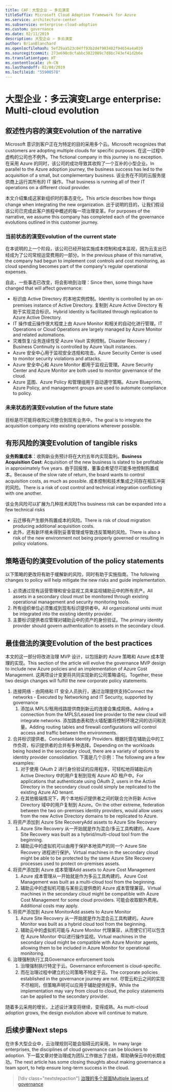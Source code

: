 ```yaml
---
title: CAF：大型企业 – 多云演变
titleSuffix: Microsoft Cloud Adoption Framework for Azure
ms.service: architecture-center
ms.subservice: enterprise-cloud-adoption
ms.custom: governance
ms.date: 02/11/2019
description: 大型企业 – 多云演变
author: BrianBlanchard
ms.openlocfilehash: 5ef29aa523c04ff93b2d4f983482f94654a4a039
ms.sourcegitcommit: 273e690c0cfabbc3822089c7d8bc743ef41d2b6e
ms.translationtype: HT
ms.contentlocale: zh-CN
ms.lasthandoff: 02/08/2019
ms.locfileid: "55900578"
---
```

# <a name="large-enterprise-multi-cloud-evolution"></a><span data-ttu-id="0ef8e-103">大型企业：多云演变</span><span class="sxs-lookup"><span data-stu-id="0ef8e-103">Large enterprise: Multi-cloud evolution</span></span>

## <a name="evolution-of-the-narrative"></a><span data-ttu-id="0ef8e-104">叙述性内容的演变</span><span class="sxs-lookup"><span data-stu-id="0ef8e-104">Evolution of the narrative</span></span>

<span data-ttu-id="0ef8e-105">Microsoft 意识到客户正在为特定的目的采用多个云。</span><span class="sxs-lookup"><span data-stu-id="0ef8e-105">Microsoft recognizes that customers are adopting multiple clouds for specific purposes.</span></span> <span data-ttu-id="0ef8e-106">在这一过程中虚构的公司也不例外。</span><span class="sxs-lookup"><span data-stu-id="0ef8e-106">The fictional company in this journey is no exception.</span></span> <span data-ttu-id="0ef8e-107">在采用 Azure 的同时，该公司的成功导致其收购了一个互补的小型企业。</span><span class="sxs-lookup"><span data-stu-id="0ef8e-107">In parallel to the Azure adoption journey, the business success has led to the acquisition of a small, but complementary business.</span></span> <span data-ttu-id="0ef8e-108">该业务在不同的云服务提供商上运行其所有的 IT 操作。</span><span class="sxs-lookup"><span data-stu-id="0ef8e-108">That business is running all of their IT operations on a different cloud provider.</span></span>

<span data-ttu-id="0ef8e-109">本文介绍集成这家新组织时的事态变化。</span><span class="sxs-lookup"><span data-stu-id="0ef8e-109">This article describes how things change when integrating the new organization.</span></span> <span data-ttu-id="0ef8e-110">出于说明的目的，让我们假设该公司已完成此客户旅程中概述的每一项治理变革。</span><span class="sxs-lookup"><span data-stu-id="0ef8e-110">For purposes of the narrative, we assume this company has completed each of the governance evolutions outlined in this customer journey.</span></span>

### <a name="evolution-of-the-current-state"></a><span data-ttu-id="0ef8e-111">当前状态的演变</span><span class="sxs-lookup"><span data-stu-id="0ef8e-111">Evolution of the current state</span></span>

<span data-ttu-id="0ef8e-112">在本说明的上一个阶段，该公司已经开始实施成本控制和成本监视，因为云支出已经成为了公司常规运营费用的一部分。</span><span class="sxs-lookup"><span data-stu-id="0ef8e-112">In the previous phase of this narrative, the company had begun to implement cost controls and cost monitoring, as cloud spending becomes part of the company's regular operational expenses.</span></span>

<span data-ttu-id="0ef8e-113">自此，一些事态已改变，将会影响到治理：</span><span class="sxs-lookup"><span data-stu-id="0ef8e-113">Since then, some things have changed that will affect governance:</span></span>

- <span data-ttu-id="0ef8e-114">标识由 Active Directory 的本地实例控制。</span><span class="sxs-lookup"><span data-stu-id="0ef8e-114">Identity is controlled by an on-premises instance of Active Directory.</span></span> <span data-ttu-id="0ef8e-115">复制到 Azure Active Directory 有助于实现混合标识。</span><span class="sxs-lookup"><span data-stu-id="0ef8e-115">Hybrid Identity is facilitated through replication to Azure Active Directory.</span></span>
- <span data-ttu-id="0ef8e-116">IT 操作或云操作很大程度上由 Azure Monitor 和相关的自动化进行管理。</span><span class="sxs-lookup"><span data-stu-id="0ef8e-116">IT Operations or Cloud Operations are largely managed by Azure Monitor and related automations.</span></span>
- <span data-ttu-id="0ef8e-117">灾难恢复/业务连续性受 Azure Vault 实例控制。</span><span class="sxs-lookup"><span data-stu-id="0ef8e-117">Disaster Recovery / Business Continuity is controlled by Azure Vault instances.</span></span>
- <span data-ttu-id="0ef8e-118">Azure 安全中心用于监视安全违规和攻击。</span><span class="sxs-lookup"><span data-stu-id="0ef8e-118">Azure Security Center is used to monitor security violations and attacks.</span></span>
- <span data-ttu-id="0ef8e-119">Azure 安全中心和 Azure Monitor 都用于监视云管理。</span><span class="sxs-lookup"><span data-stu-id="0ef8e-119">Azure Security Center and Azure Monitor are both used to monitor governance of the cloud.</span></span>
- <span data-ttu-id="0ef8e-120">Azure 蓝图、Azure Policy 和管理组用于自动遵守策略。</span><span class="sxs-lookup"><span data-stu-id="0ef8e-120">Azure Blueprints, Azure Policy, and management groups are used to automate compliance to policy.</span></span>

### <a name="evolution-of-the-future-state"></a><span data-ttu-id="0ef8e-121">未来状态的演变</span><span class="sxs-lookup"><span data-stu-id="0ef8e-121">Evolution of the future state</span></span>

<span data-ttu-id="0ef8e-122">目标是尽可能将收购公司整合到现有业务中。</span><span class="sxs-lookup"><span data-stu-id="0ef8e-122">The goal is to integrate the acquisition company into existing operations wherever possible.</span></span>

## <a name="evolution-of-tangible-risks"></a><span data-ttu-id="0ef8e-123">有形风险的演变</span><span class="sxs-lookup"><span data-stu-id="0ef8e-123">Evolution of tangible risks</span></span>

<span data-ttu-id="0ef8e-124">**业务购置成本**：收购新业务预计将在大约五年内实现盈利。</span><span class="sxs-lookup"><span data-stu-id="0ef8e-124">**Business Acquisition Cost**: Acquisition of the new business is slated to be profitable in approximately five years.</span></span> <span data-ttu-id="0ef8e-125">由于回报慢，董事会希望尽可能多地控制购置成本。</span><span class="sxs-lookup"><span data-stu-id="0ef8e-125">Because of the slow rate of return, the board wants to control acquisition costs, as much as possible.</span></span> <span data-ttu-id="0ef8e-126">成本控制和技术集成之间存在相互冲突的风险。</span><span class="sxs-lookup"><span data-stu-id="0ef8e-126">There is a risk of cost control and technical integration conflicting with one another.</span></span>

<span data-ttu-id="0ef8e-127">该业务风险可以扩展为几种技术风险</span><span class="sxs-lookup"><span data-stu-id="0ef8e-127">This business risk can be expanded into a few technical risks</span></span>

- <span data-ttu-id="0ef8e-128">云迁移有产生额外购置成本的风险。</span><span class="sxs-lookup"><span data-stu-id="0ef8e-128">There is risk of cloud migration producing additional acquisition costs.</span></span>
- <span data-ttu-id="0ef8e-129">此外，还有新环境未得到妥善管理或导致违反策略的风险。</span><span class="sxs-lookup"><span data-stu-id="0ef8e-129">There is also a risk of the new environment not being properly governed or resulting in policy violations.</span></span>

## <a name="evolution-of-the-policy-statements"></a><span data-ttu-id="0ef8e-130">策略语句的演变</span><span class="sxs-lookup"><span data-stu-id="0ef8e-130">Evolution of the policy statements</span></span>

<span data-ttu-id="0ef8e-131">以下策略的更改将有助于缓解新的风险，同时有助于实施指南。</span><span class="sxs-lookup"><span data-stu-id="0ef8e-131">The following changes to policy will help mitigate the new risks and guide implementation.</span></span>

1. <span data-ttu-id="0ef8e-132">必须通过现有运营管理和安全监视工具来监视辅助云中的所有资产。</span><span class="sxs-lookup"><span data-stu-id="0ef8e-132">All assets in a secondary cloud must be monitored through existing operational management and security monitoring tools.</span></span>
2. <span data-ttu-id="0ef8e-133">所有组织单位必须集成到现有标识提供者中。</span><span class="sxs-lookup"><span data-stu-id="0ef8e-133">All organizational units must be integrated into the existing identity provider.</span></span>
3. <span data-ttu-id="0ef8e-134">主要标识提供者应管理对辅助云中的资产的身份验证。</span><span class="sxs-lookup"><span data-stu-id="0ef8e-134">The primary identity provider should govern authentication to assets in the secondary cloud.</span></span>

## <a name="evolution-of-the-best-practices"></a><span data-ttu-id="0ef8e-135">最佳做法的演变</span><span class="sxs-lookup"><span data-stu-id="0ef8e-135">Evolution of the best practices</span></span>

<span data-ttu-id="0ef8e-136">本文的这一部分将改进治理 MVP 设计，以包括新的 Azure 策略和 Azure 成本管理的实现。</span><span class="sxs-lookup"><span data-stu-id="0ef8e-136">This section of the article will evolve the governance MVP design to include new Azure policies and an implementation of Azure Cost Management.</span></span> <span data-ttu-id="0ef8e-137">这两项设计变更将共同实现新的公司策略语句。</span><span class="sxs-lookup"><span data-stu-id="0ef8e-137">Together, these two design changes will fulfill the new corporate policy statements.</span></span>

1. <span data-ttu-id="0ef8e-138">连接网络 - 由网络和 IT 安全人员执行，通过治理提供支持</span><span class="sxs-lookup"><span data-stu-id="0ef8e-138">Connect the networks - Executed by Networking and IT Security, supported by governance</span></span>
    1. <span data-ttu-id="0ef8e-139">添加从 MPLS/租用线路提供商到新云的连接会集成网络。</span><span class="sxs-lookup"><span data-stu-id="0ef8e-139">Adding a connection from the MPLS/Leased line provider to the new cloud will integrate networks.</span></span> <span data-ttu-id="0ef8e-140">添加路由表和防火墙配置将控制环境之间的访问和流量。</span><span class="sxs-lookup"><span data-stu-id="0ef8e-140">Adding routing tables and firewall configurations will control access and traffic between the environments.</span></span>
2. <span data-ttu-id="0ef8e-141">合并标识提供者。</span><span class="sxs-lookup"><span data-stu-id="0ef8e-141">Consolidate Identity Providers.</span></span> <span data-ttu-id="0ef8e-142">根据托管在辅助云中的工作负荷，标识提供者的合并有多种选择。</span><span class="sxs-lookup"><span data-stu-id="0ef8e-142">Depending on the workloads being hosted in the secondary cloud, there are a variety of options to identity provider consolidation.</span></span> <span data-ttu-id="0ef8e-143">下面是几个示例：</span><span class="sxs-lookup"><span data-stu-id="0ef8e-143">The following are a few examples:</span></span>
    1. <span data-ttu-id="0ef8e-144">对于使用 OAuth 2 进行身份验证的应用程序，可轻松地将辅助云内 Active Directory 中的用户复制到现有 Azure AD 租户中。</span><span class="sxs-lookup"><span data-stu-id="0ef8e-144">For applications that authenticate using OAuth 2, users in the Active Directory in the secondary cloud could simply be replicated to the existing Azure AD tenant.</span></span>
    2. <span data-ttu-id="0ef8e-145">在其他极端情况下，两个本地标识提供者之间的联合允许将新 Active Directory 域中的用户复制到 Azure。</span><span class="sxs-lookup"><span data-stu-id="0ef8e-145">On the other extreme, federation between the two on-premises identity providers, would allow users from the new Active Directory domains to be replicated to Azure.</span></span>
3. <span data-ttu-id="0ef8e-146">将资产添加到 Azure Site Recovery</span><span class="sxs-lookup"><span data-stu-id="0ef8e-146">Add assets to Azure Site Recovery</span></span>
    1. <span data-ttu-id="0ef8e-147">Azure Site Recovery 从一开始就是作为混合/多云工具构建的。</span><span class="sxs-lookup"><span data-stu-id="0ef8e-147">Azure Site Recovery was built as a hybrid/multi-cloud tool from the beginning.</span></span>
    2. <span data-ttu-id="0ef8e-148">辅助云中的虚拟机可以由用于保护本地资产的同一个 Azure Site Recovery 进程进行保护。</span><span class="sxs-lookup"><span data-stu-id="0ef8e-148">Virtual machines in the secondary cloud might be able to be protected by the same Azure Site Recovery processes used to protect on-premises assets.</span></span>
4. <span data-ttu-id="0ef8e-149">将资产添加到 Azure 成本管理</span><span class="sxs-lookup"><span data-stu-id="0ef8e-149">Add assets to Azure Cost Management</span></span>
    1. <span data-ttu-id="0ef8e-150">Azure 成本管理从一开始就是作为多云工具构建的。</span><span class="sxs-lookup"><span data-stu-id="0ef8e-150">Azure Cost Management was built as a multi-cloud tool from the beginning.</span></span>
    2. <span data-ttu-id="0ef8e-151">辅助云中的虚拟机可能与某些云提供商的 Azure 成本管理兼容。</span><span class="sxs-lookup"><span data-stu-id="0ef8e-151">Virtual machines in the secondary cloud might be compatible with Azure Cost Management for some cloud providers.</span></span> <span data-ttu-id="0ef8e-152">可能会收取额外费用。</span><span class="sxs-lookup"><span data-stu-id="0ef8e-152">Additional costs may apply.</span></span>
5. <span data-ttu-id="0ef8e-153">将资产添加到 Azure Monitor</span><span class="sxs-lookup"><span data-stu-id="0ef8e-153">Add assets to Azure Monitor</span></span>
    1. <span data-ttu-id="0ef8e-154">Azure Site Recovery 从一开始就是作为混合云工具构建的。</span><span class="sxs-lookup"><span data-stu-id="0ef8e-154">Azure Monitor was built as a hybrid cloud tool from the beginning.</span></span>
    2. <span data-ttu-id="0ef8e-155">辅助云中的虚拟机可能与 Azure Monitor 代理兼容，从而使它们可以包含在 Azure Monitor 中以进行操作监视。</span><span class="sxs-lookup"><span data-stu-id="0ef8e-155">Virtual machines in the secondary cloud might be compatible with Azure Monitor agents, allowing them to be included in Azure Monitor for operational monitoring.</span></span>
6. <span data-ttu-id="0ef8e-156">治理强制执行工具</span><span class="sxs-lookup"><span data-stu-id="0ef8e-156">Governance enforcement tools</span></span>
    1. <span data-ttu-id="0ef8e-157">治理强制执行特定于云。</span><span class="sxs-lookup"><span data-stu-id="0ef8e-157">Governance enforcement is cloud-specific.</span></span>
    2. <span data-ttu-id="0ef8e-158">而在治理过程中建立的公司策略不特定于云。</span><span class="sxs-lookup"><span data-stu-id="0ef8e-158">The corporate policies established in the governance journey are not.</span></span> <span data-ttu-id="0ef8e-159">尽管云和云之间的实现不尽相同，但策略声明可以应用于辅助提供程序。</span><span class="sxs-lookup"><span data-stu-id="0ef8e-159">While the implementation may vary from cloud to cloud, the policy statements can be applied to the secondary provider.</span></span>

<span data-ttu-id="0ef8e-160">随着多云采用的增长，上述设计演变将继续，变得成熟。</span><span class="sxs-lookup"><span data-stu-id="0ef8e-160">As multi-cloud adoption grows, the design evolution above will continue to mature.</span></span>

## <a name="next-steps"></a><span data-ttu-id="0ef8e-161">后续步骤</span><span class="sxs-lookup"><span data-stu-id="0ef8e-161">Next steps</span></span>

<span data-ttu-id="0ef8e-162">在许多大型企业中，云治理规则可能会阻碍云的采用。</span><span class="sxs-lookup"><span data-stu-id="0ef8e-162">In many large enterprises, the disciplines of cloud governance can be blockers to adoption.</span></span> <span data-ttu-id="0ef8e-163">下一篇文章对使治理成为团队工作做出了总结，帮助确保云中的长期成功。</span><span class="sxs-lookup"><span data-stu-id="0ef8e-163">The next article has some closing thoughts about making governance a team sport, to help ensure long-term success in the cloud.</span></span>

> [!div class="nextstepaction"]
> [<span data-ttu-id="0ef8e-164">治理的多个层面</span><span class="sxs-lookup"><span data-stu-id="0ef8e-164">Multiple layers of governance</span></span>](./multiple-layers-of-governance.md)
